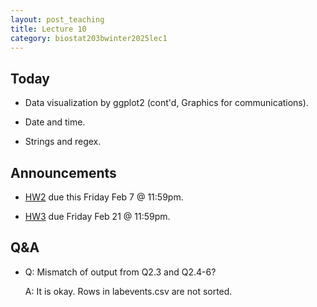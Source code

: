 ```yaml
---
layout: post_teaching
title: Lecture 10
category: biostat203bwinter2025lec1
---
```


## Today

* Data visualization by ggplot2 (cont'd, Graphics for communications).

* Date and time.

* Strings and regex. 

## Announcements

* [HW2](https://ucla-biostat-203b.github.io/2025winter/hw/hw2/hw2.html) due this Friday Feb 7 @ 11:59pm.

* [HW3](https://ucla-biostat-203b.github.io/2025winter/hw/hw3/hw3.html) due Friday Feb 21 @ 11:59pm.

## Q&A

* Q: Mismatch of output from Q2.3 and Q2.4-6?

    A: It is okay. Rows in labevents.csv are not sorted.
